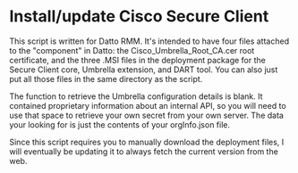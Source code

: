 # Install/update Cisco Secure Client
This script is written for Datto RMM. It's intended to have four files attached to the "component" in Datto: the Cisco_Umbrella_Root_CA.cer root certificate, and the three .MSI files in the deployment package for the Secure Client core, Umbrella extension, and DART tool. You can also just put all those files in the same directory as the script.

The function to retrieve the Umbrella configuration details is blank. It contained proprietary information about an internal API, so you will need to use that space to retrieve your own secret from your own server. The data your looking for is just the contents of your orgInfo.json file.

Since this script requires you to manually download the deployment files, I will eventually be updating it to always fetch the current version from the web.